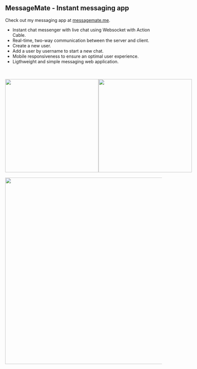 <base target="_blank">

## MessageMate - Instant messaging app

Check out my messaging app at [messagemate.me](http://www.messagemate.me).
* Instant chat messenger with live chat using Websocket with Action Cable.
* Real-time, two-way communication between the server and client.
* Create a new user.
* Add a user by username to start a new chat.
* Mobile responsiveness to ensure an optimal user experience.
* Ligthweight and simple messaging web application.

</br>
</br>
<div style="display: flex;">
  <img src="https://user-images.githubusercontent.com/108831121/215315086-6bec3102-2c50-441a-a5b1-2ec071d5eaee.png" width="300" height="auto">
  <img src="https://user-images.githubusercontent.com/108831121/215315089-bee8cac9-edbe-49c4-aac7-64e01657c5a7.png" width="300" height="auto">
</div>
</br>
<div>
  <img src="https://user-images.githubusercontent.com/108831121/215315281-a16534b2-b757-43c2-a592-8fd72bf2cc23.png" width="600" height="auto">
</div>
